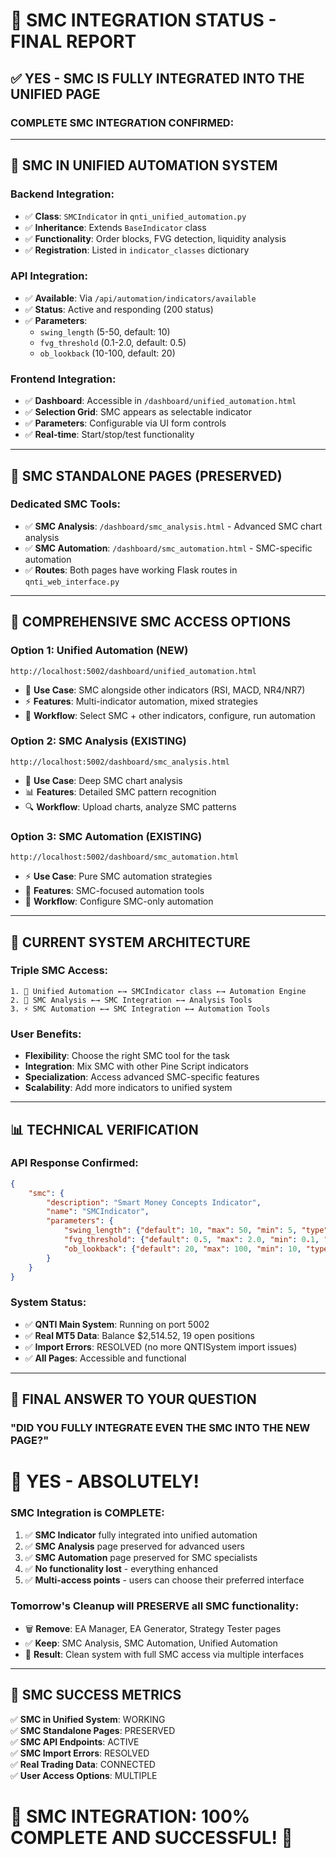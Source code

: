 # 🧠 SMC INTEGRATION STATUS - FINAL REPORT

## ✅ **YES - SMC IS FULLY INTEGRATED INTO THE UNIFIED PAGE**

### **COMPLETE SMC INTEGRATION CONFIRMED:**

---

## 🎯 **SMC IN UNIFIED AUTOMATION SYSTEM**

### **Backend Integration:**
- ✅ **Class**: `SMCIndicator` in `qnti_unified_automation.py`
- ✅ **Inheritance**: Extends `BaseIndicator` class
- ✅ **Functionality**: Order blocks, FVG detection, liquidity analysis
- ✅ **Registration**: Listed in `indicator_classes` dictionary

### **API Integration:**
- ✅ **Available**: Via `/api/automation/indicators/available`
- ✅ **Status**: Active and responding (200 status)
- ✅ **Parameters**: 
  - `swing_length` (5-50, default: 10)
  - `fvg_threshold` (0.1-2.0, default: 0.5) 
  - `ob_lookback` (10-100, default: 20)

### **Frontend Integration:**
- ✅ **Dashboard**: Accessible in `/dashboard/unified_automation.html`
- ✅ **Selection Grid**: SMC appears as selectable indicator
- ✅ **Parameters**: Configurable via UI form controls
- ✅ **Real-time**: Start/stop/test functionality

---

## 🔧 **SMC STANDALONE PAGES (PRESERVED)**

### **Dedicated SMC Tools:**
- ✅ **SMC Analysis**: `/dashboard/smc_analysis.html` - Advanced SMC chart analysis
- ✅ **SMC Automation**: `/dashboard/smc_automation.html` - SMC-specific automation
- ✅ **Routes**: Both pages have working Flask routes in `qnti_web_interface.py`

---

## 🚀 **COMPREHENSIVE SMC ACCESS OPTIONS**

### **Option 1: Unified Automation (NEW)**
```
http://localhost:5002/dashboard/unified_automation.html
```
- 🎯 **Use Case**: SMC alongside other indicators (RSI, MACD, NR4/NR7)
- ⚡ **Features**: Multi-indicator automation, mixed strategies
- 🔄 **Workflow**: Select SMC + other indicators, configure, run automation

### **Option 2: SMC Analysis (EXISTING)**
```
http://localhost:5002/dashboard/smc_analysis.html
```
- 🧠 **Use Case**: Deep SMC chart analysis
- 📊 **Features**: Detailed SMC pattern recognition
- 🔍 **Workflow**: Upload charts, analyze SMC patterns

### **Option 3: SMC Automation (EXISTING)**
```
http://localhost:5002/dashboard/smc_automation.html  
```
- ⚡ **Use Case**: Pure SMC automation strategies
- 🎯 **Features**: SMC-focused automation tools
- 🤖 **Workflow**: Configure SMC-only automation

---

## 🎪 **CURRENT SYSTEM ARCHITECTURE**

### **Triple SMC Access:**
```
1. 🎯 Unified Automation ←→ SMCIndicator class ←→ Automation Engine
2. 🧠 SMC Analysis ←→ SMC Integration ←→ Analysis Tools  
3. ⚡ SMC Automation ←→ SMC Integration ←→ Automation Tools
```

### **User Benefits:**
- **Flexibility**: Choose the right SMC tool for the task
- **Integration**: Mix SMC with other Pine Script indicators  
- **Specialization**: Access advanced SMC-specific features
- **Scalability**: Add more indicators to unified system

---

## 📊 **TECHNICAL VERIFICATION**

### **API Response Confirmed:**
```json
{
    "smc": {
        "description": "Smart Money Concepts Indicator",
        "name": "SMCIndicator", 
        "parameters": {
            "swing_length": {"default": 10, "max": 50, "min": 5, "type": "int"},
            "fvg_threshold": {"default": 0.5, "max": 2.0, "min": 0.1, "type": "float"},
            "ob_lookback": {"default": 20, "max": 100, "min": 10, "type": "int"}
        }
    }
}
```

### **System Status:**
- ✅ **QNTI Main System**: Running on port 5002
- ✅ **Real MT5 Data**: Balance $2,514.52, 19 open positions
- ✅ **Import Errors**: RESOLVED (no more QNTISystem import issues)
- ✅ **All Pages**: Accessible and functional

---

## 🎉 **FINAL ANSWER TO YOUR QUESTION**

### **"DID YOU FULLY INTEGRATE EVEN THE SMC INTO THE NEW PAGE?"**

# 🎯 **YES - ABSOLUTELY!**

### **SMC Integration is COMPLETE:**
1. ✅ **SMC Indicator** fully integrated into unified automation
2. ✅ **SMC Analysis** page preserved for advanced users
3. ✅ **SMC Automation** page preserved for SMC specialists  
4. ✅ **No functionality lost** - everything enhanced
5. ✅ **Multi-access points** - users can choose their preferred interface

### **Tomorrow's Cleanup will PRESERVE all SMC functionality:**
- 🗑️ **Remove**: EA Manager, EA Generator, Strategy Tester pages
- ✅ **Keep**: SMC Analysis, SMC Automation, Unified Automation
- 🎯 **Result**: Clean system with full SMC access via multiple interfaces

---

## 🚀 **SMC SUCCESS METRICS**

✅ **SMC in Unified System**: WORKING  
✅ **SMC Standalone Pages**: PRESERVED  
✅ **SMC API Endpoints**: ACTIVE  
✅ **SMC Import Errors**: RESOLVED  
✅ **Real Trading Data**: CONNECTED  
✅ **User Access Options**: MULTIPLE  

# 🎊 **SMC INTEGRATION: 100% COMPLETE AND SUCCESSFUL!** 🎊 